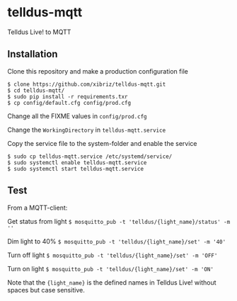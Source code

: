 # telldus-mqtt
Telldus Live! to MQTT

## Installation

Clone this repository and make a production configuration file

```
$ clone https://github.com/xibriz/telldus-mqtt.git
$ cd telldus-mqtt/
$ sudo pip install -r requirements.txr
$ cp config/default.cfg config/prod.cfg
```

Change all the FIXME values in `config/prod.cfg`

Change the `WorkingDirectory` in `telldus-mqtt.service`

Copy the service file to the system-folder and enable the service

```
$ sudo cp telldus-mqtt.service /etc/systemd/service/
$ sudo systemctl enable telldus-mqtt.service
$ sudo systemctl start telldus-mqtt.service
```

## Test

From a MQTT-client:

Get status from light
` $ mosquitto_pub -t 'telldus/{light_name}/status' -m '' `

Dim light to 40%
` $ mosquitto_pub -t 'telldus/{light_name}/set' -m '40' `

Turn off light
` $ mosquitto_pub -t 'telldus/{light_name}/set' -m 'OFF' `

Turn on light
` $ mosquitto_pub -t 'telldus/{light_name}/set' -m 'ON' `


Note that the `{light_name}` is the defined names in Telldus Live! without spaces but case sensitive.
